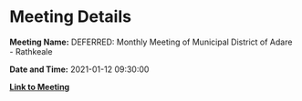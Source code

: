 # Meeting Details

**Meeting Name:** DEFERRED: Monthly Meeting of Municipal District of Adare - Rathkeale

**Date and Time:** 2021-01-12 09:30:00

**[Link to Meeting](https://www.limerick.ie/council/whats-on/monthly-meeting-municipal-district-adare-rathkeale-64)**
